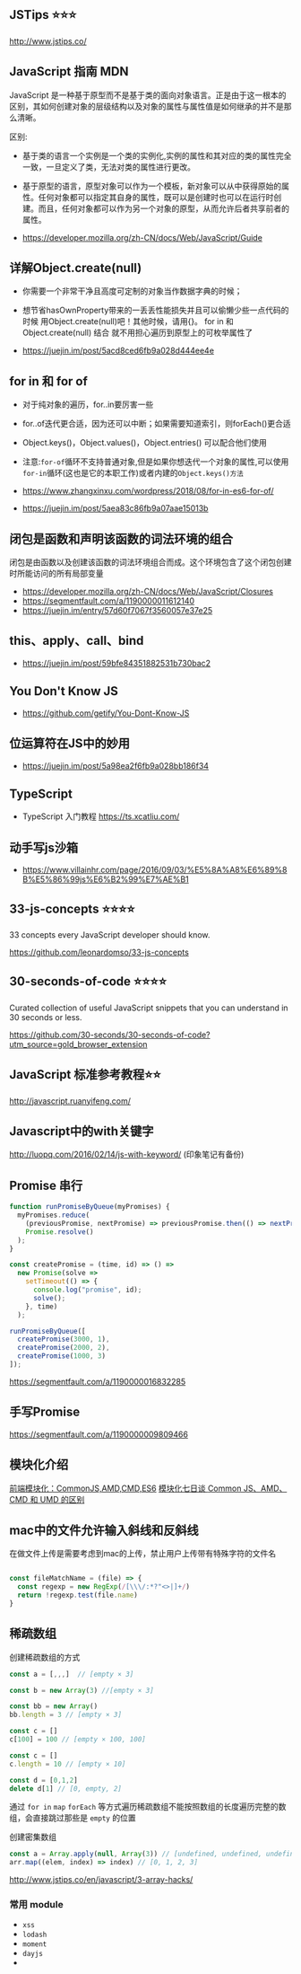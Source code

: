 ## JSTips ⭐️⭐️⭐️
http://www.jstips.co/

## JavaScript 指南 MDN

JavaScript 是一种基于原型而不是基于类的面向对象语言。正是由于这一根本的区别，其如何创建对象的层级结构以及对象的属性与属性值是如何继承的并不是那么清晰。

区别:
* 基于类的语言一个实例是一个类的实例化,实例的属性和其对应的类的属性完全一致，一旦定义了类，无法对类的属性进行更改。
* 基于原型的语言，原型对象可以作为一个模板，新对象可以从中获得原始的属性。任何对象都可以指定其自身的属性，既可以是创建时也可以在运行时创建。而且，任何对象都可以作为另一个对象的原型，从而允许后者共享前者的属性。

* https://developer.mozilla.org/zh-CN/docs/Web/JavaScript/Guide

## 详解Object.create(null)

* 你需要一个非常干净且高度可定制的对象当作数据字典的时候；
* 想节省hasOwnProperty带来的一丢丢性能损失并且可以偷懒少些一点代码的时候
用Object.create(null)吧！其他时候，请用{}。
for in 和 Object.create(null) 结合 就不用担心遍历到原型上的可枚举属性了

* https://juejin.im/post/5acd8ced6fb9a028d444ee4e

## for in 和 for of

* 对于纯对象的遍历，for..in要厉害一些
* for..of迭代更合适，因为还可以中断；如果需要知道索引，则forEach()更合适
* Object.keys()，Object.values()，Object.entries() 可以配合他们使用
* 注意:`for-of`循环不支持普通对象,但是如果你想迭代一个对象的属性,可以使用`for-in`循环(这也是它的本职工作)或者内建的`Object.keys()方法`

* https://www.zhangxinxu.com/wordpress/2018/08/for-in-es6-for-of/
* https://juejin.im/post/5aea83c86fb9a07aae15013b


## 闭包是函数和声明该函数的词法环境的组合
  闭包是由函数以及创建该函数的词法环境组合而成。这个环境包含了这个闭包创建时所能访问的所有局部变量
  * https://developer.mozilla.org/zh-CN/docs/Web/JavaScript/Closures
  * https://segmentfault.com/a/1190000011612140
  * https://juejin.im/entry/57d60f7067f3560057e37e25

## this、apply、call、bind
  * https://juejin.im/post/59bfe84351882531b730bac2

## You Don't Know JS
  * https://github.com/getify/You-Dont-Know-JS

## 位运算符在JS中的妙用
  * https://juejin.im/post/5a98ea2f6fb9a028bb186f34

## TypeScript
  * TypeScript 入门教程 https://ts.xcatliu.com/

## 动手写js沙箱
  * https://www.villainhr.com/page/2016/09/03/%E5%8A%A8%E6%89%8B%E5%86%99js%E6%B2%99%E7%AE%B1

## 33-js-concepts  ⭐️⭐️⭐️⭐️
33 concepts every JavaScript developer should know.

 https://github.com/leonardomso/33-js-concepts

## 30-seconds-of-code ⭐️⭐️⭐️⭐️
Curated collection of useful JavaScript snippets that you can understand in 30 seconds or less.

https://github.com/30-seconds/30-seconds-of-code?utm_source=gold_browser_extension


## JavaScript 标准参考教程⭐️⭐️

http://javascript.ruanyifeng.com/


## Javascript中的with关键字

http://luopq.com/2016/02/14/js-with-keyword/  (印象笔记有备份)


## Promise 串行
```js
function runPromiseByQueue(myPromises) {
  myPromises.reduce(
    (previousPromise, nextPromise) => previousPromise.then(() => nextPromise()),
    Promise.resolve()
  );
}

const createPromise = (time, id) => () =>
  new Promise(solve =>
    setTimeout(() => {
      console.log("promise", id);
      solve();
    }, time)
  );

runPromiseByQueue([
  createPromise(3000, 1),
  createPromise(2000, 2),
  createPromise(1000, 3)
]);
```

https://segmentfault.com/a/1190000016832285


## 手写Promise

https://segmentfault.com/a/1190000009809466


## 模块化介绍

[前端模块化：CommonJS,AMD,CMD,ES6](https://juejin.im/post/5aaa37c8f265da23945f365c)
[模块化七日谈 ](https://juejin.im/post/5aaa37c8f265da23945f365c)
[Common JS、AMD、CMD 和 UMD 的区别 ](https://github.com/G-Grant/Note/issues/3)

## mac中的文件允许输入斜线和反斜线

在做文件上传是需要考虑到mac的上传，禁止用户上传带有特殊字符的文件名

```js

const fileMatchName = (file) => {
  const regexp = new RegExp(/[\\\/:*?"<>|]+/)
  return !regexp.test(file.name)
}
```

## 稀疏数组

创建稀疏数组的方式

```js
const a = [,,,]  // [empty × 3]

const b = new Array(3) //[empty × 3]

const bb = new Array()
bb.length = 3 // [empty × 3]

const c = []
c[100] = 100 // [empty × 100, 100]

const c = []
c.length = 10 // [empty × 10]

const d = [0,1,2]
delete d[1] // [0, empty, 2]
```
通过 `for in` `map` `forEach` 等方式遍历稀疏数组不能按照数组的长度遍历完整的数组，会直接跳过那些是 `empty` 的位置


创建密集数组

```js
const a = Array.apply(null, Array(3)) // [undefined, undefined, undefined]
arr.map((elem, index) => index) // [0, 1, 2, 3]
```
http://www.jstips.co/en/javascript/3-array-hacks/


### 常用 module
- `xss`
- `lodash`
- `moment`
- `dayjs`
-
